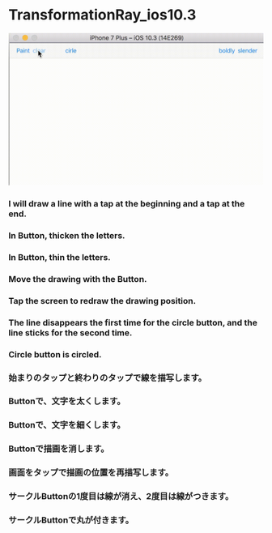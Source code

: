 # TransformationRay_ios10.3

![](https://github.com/daisukenagata/TransformationRay/blob/master/Move_circle.gif?raw=true)

### I will draw a line with a tap at the beginning and a tap at the end.
### In Button, thicken the letters.
### In Button, thin the letters.
### Move the drawing with the Button.
### Tap the screen to redraw the drawing position.
### The line disappears the first time for the circle button, and the line sticks for the second time.
### Circle button is circled.


### 始まりのタップと終わりのタップで線を描写します。
### Buttonで、文字を太くします。
### Buttonで、文字を細くします。
### Buttonで描画を消します。
### 画面をタップで描画の位置を再描写します。
### サークルButtonの1度目は線が消え、2度目は線がつきます。
### サークルButtonで丸が付きます。
